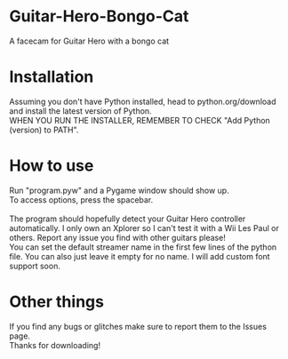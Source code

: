 # Guitar-Hero-Bongo-Cat
A facecam for Guitar Hero with a bongo cat

# Installation
Assuming you don't have Python installed, head to python.org/download and install the latest version of Python.<br>
WHEN YOU RUN THE INSTALLER, REMEMBER TO CHECK "Add Python (version) to PATH".

# How to use
Run "program.pyw" and a Pygame window should show up.<br>
To access options, press the spacebar.<br><br>
The program should hopefully detect your Guitar Hero controller automatically. I only own an Xplorer so I can't test it with a Wii Les Paul or others. Report any issue you find with other guitars please!
<br>You can set the default streamer name in the first few lines of the python file. You can also just leave it empty for no name. I will add custom font support soon.
# Other things
If you find any bugs or glitches make sure to report them to the Issues page.<br>
Thanks for downloading!
